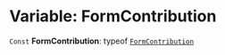 # Variable: FormContribution

`Const` **FormContribution**: typeof [`FormContribution`](/auto-docs/form-core/variables/FormContribution-1.md)
